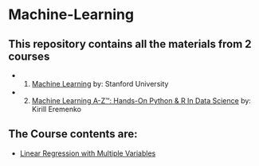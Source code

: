 # Machine-Learning

## This repository contains all the materials from 2 courses
- 1) [Machine Learning](https://www.coursera.org/learn/machine-learning) by: Stanford University
- 2) [Machine Learning A-Z™: Hands-On Python & R In Data Science](https://www.udemy.com/machinelearning/learn/v4/) by: Kirill Eremenko


## The Course contents are:
- [Linear Regression with Multiple Variables]()
